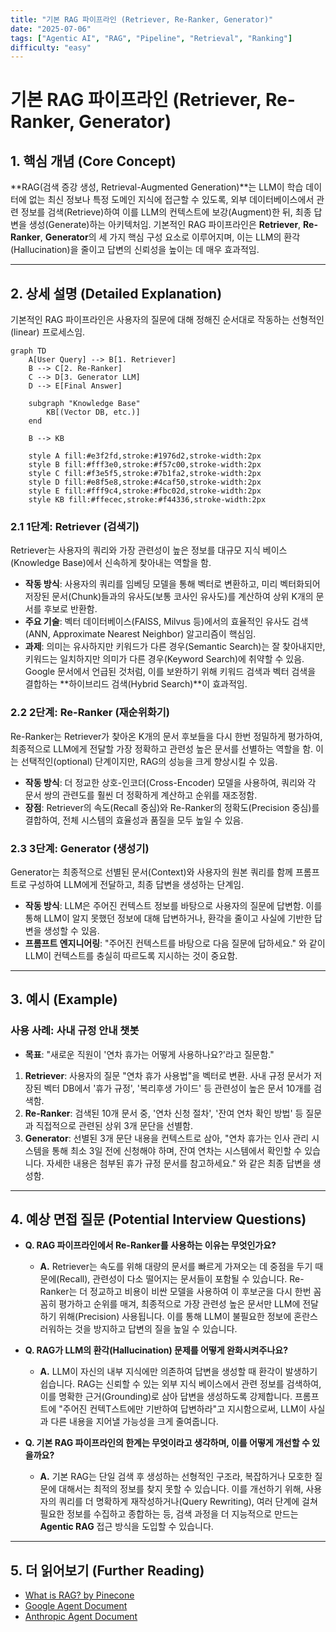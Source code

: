 ```yaml
---
title: "기본 RAG 파이프라인 (Retriever, Re-Ranker, Generator)"
date: "2025-07-06"
tags: ["Agentic AI", "RAG", "Pipeline", "Retrieval", "Ranking"]
difficulty: "easy"
---
```


# 기본 RAG 파이프라인 (Retriever, Re-Ranker, Generator)

## 1. 핵심 개념 (Core Concept)

**RAG(검색 증강 생성, Retrieval-Augmented Generation)**는 LLM이 학습 데이터에 없는 최신 정보나 특정 도메인 지식에 접근할 수 있도록, 외부 데이터베이스에서 관련 정보를 검색(Retrieve)하여 이를 LLM의 컨텍스트에 보강(Augment)한 뒤, 최종 답변을 생성(Generate)하는 아키텍처임. 기본적인 RAG 파이프라인은 **Retriever**, **Re-Ranker**, **Generator**의 세 가지 핵심 구성 요소로 이루어지며, 이는 LLM의 환각(Hallucination)을 줄이고 답변의 신뢰성을 높이는 데 매우 효과적임.

---

## 2. 상세 설명 (Detailed Explanation)

기본적인 RAG 파이프라인은 사용자의 질문에 대해 정해진 순서대로 작동하는 선형적인(linear) 프로세스임.

```mermaid
graph TD
    A[User Query] --> B[1. Retriever]
    B --> C[2. Re-Ranker]
    C --> D[3. Generator LLM]
    D --> E[Final Answer]

    subgraph "Knowledge Base"
        KB[(Vector DB, etc.)]
    end

    B --> KB

    style A fill:#e3f2fd,stroke:#1976d2,stroke-width:2px
    style B fill:#fff3e0,stroke:#f57c00,stroke-width:2px
    style C fill:#f3e5f5,stroke:#7b1fa2,stroke-width:2px
    style D fill:#e8f5e8,stroke:#4caf50,stroke-width:2px
    style E fill:#fff9c4,stroke:#fbc02d,stroke-width:2px
    style KB fill:#ffecec,stroke:#f44336,stroke-width:2px
```

### 2.1 1단계: Retriever (검색기)

Retriever는 사용자의 쿼리와 가장 관련성이 높은 정보를 대규모 지식 베이스(Knowledge Base)에서 신속하게 찾아내는 역할을 함.

*   **작동 방식**: 사용자의 쿼리를 임베딩 모델을 통해 벡터로 변환하고, 미리 벡터화되어 저장된 문서(Chunk)들과의 유사도(보통 코사인 유사도)를 계산하여 상위 K개의 문서를 후보로 반환함.
*   **주요 기술**: 벡터 데이터베이스(FAISS, Milvus 등)에서의 효율적인 유사도 검색(ANN, Approximate Nearest Neighbor) 알고리즘이 핵심임.
*   **과제**: 의미는 유사하지만 키워드가 다른 경우(Semantic Search)는 잘 찾아내지만, 키워드는 일치하지만 의미가 다른 경우(Keyword Search)에 취약할 수 있음. Google 문서에서 언급된 것처럼, 이를 보완하기 위해 키워드 검색과 벡터 검색을 결합하는 **하이브리드 검색(Hybrid Search)**이 효과적임.

### 2.2 2단계: Re-Ranker (재순위화기)

Re-Ranker는 Retriever가 찾아온 K개의 문서 후보들을 다시 한번 정밀하게 평가하여, 최종적으로 LLM에게 전달할 가장 정확하고 관련성 높은 문서를 선별하는 역할을 함. 이는 선택적인(optional) 단계이지만, RAG의 성능을 크게 향상시킬 수 있음.

*   **작동 방식**: 더 정교한 상호-인코더(Cross-Encoder) 모델을 사용하여, 쿼리와 각 문서 쌍의 관련도를 훨씬 더 정확하게 계산하고 순위를 재조정함.
*   **장점**: Retriever의 속도(Recall 중심)와 Re-Ranker의 정확도(Precision 중심)를 결합하여, 전체 시스템의 효율성과 품질을 모두 높일 수 있음.

### 2.3 3단계: Generator (생성기)

Generator는 최종적으로 선별된 문서(Context)와 사용자의 원본 쿼리를 함께 프롬프트로 구성하여 LLM에게 전달하고, 최종 답변을 생성하는 단계임.

*   **작동 방식**: LLM은 주어진 컨텍스트 정보를 바탕으로 사용자의 질문에 답변함. 이를 통해 LLM이 알지 못했던 정보에 대해 답변하거나, 환각을 줄이고 사실에 기반한 답변을 생성할 수 있음.
*   **프롬프트 엔지니어링**: "주어진 컨텍스트를 바탕으로 다음 질문에 답하세요." 와 같이 LLM이 컨텍스트를 충실히 따르도록 지시하는 것이 중요함.

---

## 3. 예시 (Example)

### 사용 사례: 사내 규정 안내 챗봇

*   **목표**: "새로운 직원이 '연차 휴가는 어떻게 사용하나요?'라고 질문함."

1.  **Retriever**: 사용자의 질문 "연차 휴가 사용법"을 벡터로 변환. 사내 규정 문서가 저장된 벡터 DB에서 '휴가 규정', '복리후생 가이드' 등 관련성이 높은 문서 10개를 검색함.
2.  **Re-Ranker**: 검색된 10개 문서 중, '연차 신청 절차', '잔여 연차 확인 방법' 등 질문과 직접적으로 관련된 상위 3개 문단을 선별함.
3.  **Generator**: 선별된 3개 문단 내용을 컨텍스트로 삼아, "연차 휴가는 인사 관리 시스템을 통해 최소 3일 전에 신청해야 하며, 잔여 연차는 시스템에서 확인할 수 있습니다. 자세한 내용은 첨부된 휴가 규정 문서를 참고하세요." 와 같은 최종 답변을 생성함.

---

## 4. 예상 면접 질문 (Potential Interview Questions)

*   **Q. RAG 파이프라인에서 Re-Ranker를 사용하는 이유는 무엇인가요?**
    *   **A.** Retriever는 속도를 위해 대량의 문서를 빠르게 가져오는 데 중점을 두기 때문에(Recall), 관련성이 다소 떨어지는 문서들이 포함될 수 있습니다. Re-Ranker는 더 정교하고 비용이 비싼 모델을 사용하여 이 후보군을 다시 한번 꼼꼼히 평가하고 순위를 매겨, 최종적으로 가장 관련성 높은 문서만 LLM에 전달하기 위해(Precision) 사용됩니다. 이를 통해 LLM이 불필요한 정보에 혼란스러워하는 것을 방지하고 답변의 질을 높일 수 있습니다.

*   **Q. RAG가 LLM의 환각(Hallucination) 문제를 어떻게 완화시켜주나요?**
    *   **A.** LLM이 자신의 내부 지식에만 의존하여 답변을 생성할 때 환각이 발생하기 쉽습니다. RAG는 신뢰할 수 있는 외부 지식 베이스에서 관련 정보를 검색하여, 이를 명확한 근거(Grounding)로 삼아 답변을 생성하도록 강제합니다. 프롬프트에 "주어진 컨텍T스트에만 기반하여 답변하라"고 지시함으로써, LLM이 사실과 다른 내용을 지어낼 가능성을 크게 줄여줍니다.

*   **Q. 기본 RAG 파이프라인의 한계는 무엇이라고 생각하며, 이를 어떻게 개선할 수 있을까요?**
    *   **A.** 기본 RAG는 단일 검색 후 생성하는 선형적인 구조라, 복잡하거나 모호한 질문에 대해서는 최적의 정보를 찾지 못할 수 있습니다. 이를 개선하기 위해, 사용자의 쿼리를 더 명확하게 재작성하거나(Query Rewriting), 여러 단계에 걸쳐 필요한 정보를 수집하고 종합하는 등, 검색 과정을 더 지능적으로 만드는 **Agentic RAG** 접근 방식을 도입할 수 있습니다.

---

## 5. 더 읽어보기 (Further Reading)

*   [What is RAG? by Pinecone](https://www.pinecone.io/learn/retrieval-augmented-generation/)
*   [Google Agent Document](/docs/assets/files/agentic-ai/google_agent.md)
*   [Anthropic Agent Document](/docs/assets/files/agentic-ai/anthropic_building_effective_ai_agents.md)